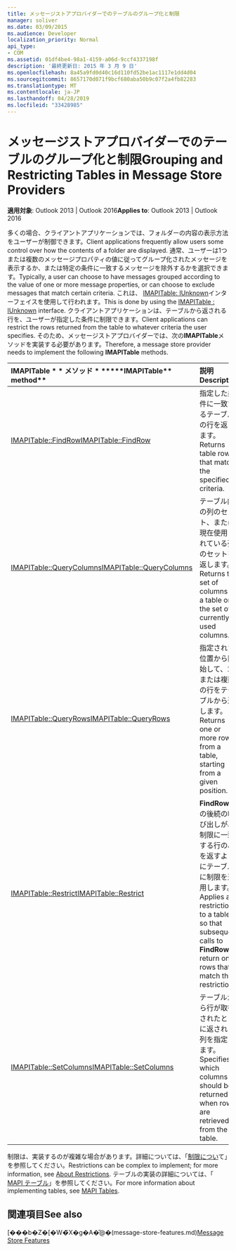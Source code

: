 ```yaml
---
title: メッセージストアプロバイダーでのテーブルのグループ化と制限
manager: soliver
ms.date: 03/09/2015
ms.audience: Developer
localization_priority: Normal
api_type:
- COM
ms.assetid: 01df4be4-98a1-4159-a06d-9ccf4337198f
description: '最終更新日: 2015 年 3 月 9 日'
ms.openlocfilehash: 8a45a9fd0d40c16d110fd52be1ac1117e1dd4d04
ms.sourcegitcommit: 8657170d071f9bcf680aba50b9c07f2a4fb82283
ms.translationtype: MT
ms.contentlocale: ja-JP
ms.lasthandoff: 04/28/2019
ms.locfileid: "33428985"
---
```

# <a name="grouping-and-restricting-tables-in-message-store-providers"></a><span data-ttu-id="8852a-103">メッセージストアプロバイダーでのテーブルのグループ化と制限</span><span class="sxs-lookup"><span data-stu-id="8852a-103">Grouping and Restricting Tables in Message Store Providers</span></span>

  
  
<span data-ttu-id="8852a-104">**適用対象**: Outlook 2013 | Outlook 2016</span><span class="sxs-lookup"><span data-stu-id="8852a-104">**Applies to**: Outlook 2013 | Outlook 2016</span></span> 
  
<span data-ttu-id="8852a-105">多くの場合、クライアントアプリケーションでは、フォルダーの内容の表示方法をユーザーが制御できます。</span><span class="sxs-lookup"><span data-stu-id="8852a-105">Client applications frequently allow users some control over how the contents of a folder are displayed.</span></span> <span data-ttu-id="8852a-106">通常、ユーザーは1つまたは複数のメッセージプロパティの値に従ってグループ化されたメッセージを表示するか、または特定の条件に一致するメッセージを除外するかを選択できます。</span><span class="sxs-lookup"><span data-stu-id="8852a-106">Typically, a user can choose to have messages grouped according to the value of one or more message properties, or can choose to exclude messages that match certain criteria.</span></span> <span data-ttu-id="8852a-107">これは、 [IMAPITable: IUnknown](imapitableiunknown.md)インターフェイスを使用して行われます。</span><span class="sxs-lookup"><span data-stu-id="8852a-107">This is done by using the [IMAPITable : IUnknown](imapitableiunknown.md) interface.</span></span> <span data-ttu-id="8852a-108">クライアントアプリケーションは、テーブルから返される行を、ユーザーが指定した条件に制限できます。</span><span class="sxs-lookup"><span data-stu-id="8852a-108">Client applications can restrict the rows returned from the table to whatever criteria the user specifies.</span></span> <span data-ttu-id="8852a-109">そのため、メッセージストアプロバイダーでは、次の**IMAPITable**メソッドを実装する必要があります。</span><span class="sxs-lookup"><span data-stu-id="8852a-109">Therefore, a message store provider needs to implement the following **IMAPITable** methods.</span></span> 
  
|<span data-ttu-id="8852a-110">IMAPITable \* \* メソッド \* \*</span><span class="sxs-lookup"><span data-stu-id="8852a-110">\*\*\*\*IMAPITable\*\* method\*\*</span></span>|<span data-ttu-id="8852a-111">**説明**</span><span class="sxs-lookup"><span data-stu-id="8852a-111">**Description**</span></span>|
|:-----|:-----|
|[<span data-ttu-id="8852a-112">IMAPITable::FindRow</span><span class="sxs-lookup"><span data-stu-id="8852a-112">IMAPITable::FindRow</span></span>](imapitable-findrow.md) <br/> |<span data-ttu-id="8852a-113">指定した条件に一致するテーブルの行を返します。</span><span class="sxs-lookup"><span data-stu-id="8852a-113">Returns table rows that match the specified criteria.</span></span>  <br/> |
|[<span data-ttu-id="8852a-114">IMAPITable::QueryColumns</span><span class="sxs-lookup"><span data-stu-id="8852a-114">IMAPITable::QueryColumns</span></span>](imapitable-querycolumns.md) <br/> |<span data-ttu-id="8852a-115">テーブル内の列のセット、または現在使用されている列のセットを返します。</span><span class="sxs-lookup"><span data-stu-id="8852a-115">Returns the set of columns in a table or the set of currently used columns.</span></span>  <br/> |
|[<span data-ttu-id="8852a-116">IMAPITable::QueryRows</span><span class="sxs-lookup"><span data-stu-id="8852a-116">IMAPITable::QueryRows</span></span>](imapitable-queryrows.md) <br/> |<span data-ttu-id="8852a-117">指定された位置から開始して、1つまたは複数の行をテーブルから返します。</span><span class="sxs-lookup"><span data-stu-id="8852a-117">Returns one or more rows from a table, starting from a given position.</span></span>  <br/> |
|[<span data-ttu-id="8852a-118">IMAPITable::Restrict</span><span class="sxs-lookup"><span data-stu-id="8852a-118">IMAPITable::Restrict</span></span>](imapitable-restrict.md) <br/> |<span data-ttu-id="8852a-119">**FindRow**への後続の呼び出しが、制限に一致する行のみを返すようにテーブルに制限を適用します。</span><span class="sxs-lookup"><span data-stu-id="8852a-119">Applies a restriction to a table so that subsequent calls to **FindRow** return only rows that match the restriction.</span></span>  <br/> |
|[<span data-ttu-id="8852a-120">IMAPITable::SetColumns</span><span class="sxs-lookup"><span data-stu-id="8852a-120">IMAPITable::SetColumns</span></span>](imapitable-setcolumns.md) <br/> |<span data-ttu-id="8852a-121">テーブルから行が取得されたときに返される列を指定します。</span><span class="sxs-lookup"><span data-stu-id="8852a-121">Specifies which columns should be returned when rows are retrieved from the table.</span></span>  <br/> |
   
<span data-ttu-id="8852a-122">制限は、実装するのが複雑な場合があります。詳細については、「[制限につい](about-restrictions.md)て」を参照してください。</span><span class="sxs-lookup"><span data-stu-id="8852a-122">Restrictions can be complex to implement; for more information, see [About Restrictions](about-restrictions.md).</span></span> <span data-ttu-id="8852a-123">テーブルの実装の詳細については、「 [MAPI テーブル](mapi-tables.md)」を参照してください。</span><span class="sxs-lookup"><span data-stu-id="8852a-123">For more information about implementing tables, see [MAPI Tables](mapi-tables.md).</span></span>
  
## <a name="see-also"></a><span data-ttu-id="8852a-124">関連項目</span><span class="sxs-lookup"><span data-stu-id="8852a-124">See also</span></span>



<span data-ttu-id="8852a-125">[���b�Z�[�W�̃X�g�A�̋@�[](message-store-features.md)(message-store-features.md)</span><span class="sxs-lookup"><span data-stu-id="8852a-125">[Message Store Features](message-store-features.md)</span></span>

